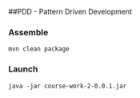 ##PDD - Pattern Driven Development

### Assemble
```
mvn clean package
```

### Launch
```
java -jar course-work-2-0.0.1.jar
```
